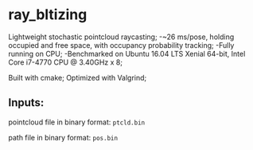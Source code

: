 # ray_bltizing
Lightweight stochastic pointcloud raycasting;
-~26 ms/pose, holding occupied and free space, with occupancy probability tracking;
-Fully running on CPU;
-Benchmarked on Ubuntu 16.04 LTS Xenial 64-bit, Intel Core i7-4770 CPU @ 3.40GHz x 8;

Built with cmake;
Optimized with Valgrind;

## Inputs:
pointcloud file in binary format:
`ptcld.bin`

path file in binary format:
`pos.bin`
